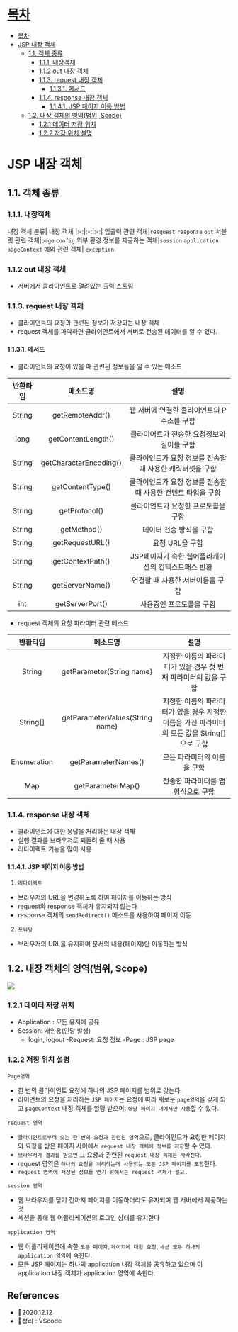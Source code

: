 # [목차](#목차)
- [목차](#목차)
- [JSP 내장 객체](#jsp-내장-객체)
  - [1.1. 객체 종류](#11-객체-종류)
    - [1.1.1. 내장객체](#111-내장객체)
    - [1.1.2 out 내장 객체](#112-out-내장-객체)
    - [1.1.3. request 내장 객체](#113-request-내장-객체)
      - [1.1.3.1. 메서드](#1131-메서드)
    - [1.1.4. response 내장 객체](#114-response-내장-객체)
      - [1.1.4.1. JSP 페이지 이동 방법](#1141-jsp-페이지-이동-방법)
  - [1.2. 내장 객체의 영역(범위, Scope)](#12-내장-객체의-영역범위-scope)
    - [1.2.1 데이터 저장 위치](#121-데이터-저장-위치)
    - [1.2.2 저장 위치 설명](#122-저장-위치-설명)

# JSP 내장 객체

## 1.1. 객체 종류

### 1.1.1. 내장객체
내장 객체 분류| 내장 객체
|:-:|:-:|:-:|
입출력 관련 객체|`resquest` `response` `out`
서블릿 관련 객체|`page` `config` 
외부 환경 정보를 제공하는 객체|`session` `application` `pageContext`
예외 관련 객체| `exception`

### 1.1.2 out 내장 객체
- 서버에서 클라이언트로 열려있는 출력 스트림

### 1.1.3. request 내장 객체
- 클라이언트의 요청과 관련된 정보가 저장되는 내장 객체
- request 객체를 파악하면 클라이언트에서 서버로 전송된 데이터를 알 수 있다.

#### 1.1.3.1. 메서드
- 클라이언트의 요청이 있을 때 관련된 정보들을 알 수 있는 메소드

반환타입| 메소드명| 설명
|:-:|:-:|:-:|
String| getRemoteAddr()| 웹 서버에 연결한 클라이언트의 P주소를 구함
long| getContentLength()| 클라이어트가 전송한 요청정보의 길이를 구함
String| getCharacterEncoding()| 클라이언트가 요청 정보를 전송할 때 사용한 캐릭터셋을 구함
String| getContentType()| 클라이언트가 요청 정보를 전송할 때 사용한 컨텐트 타입을 구함
String| getProtocol()| 클라이언트가 요청한 프로토콜을 구함
String| getMethod()| 데이터 전송 방식을 구함
String| getRequestURL()| 요청 URL을 구함
String| getContextPath()| JSP페이지가 속한 웹어플리케이션의 컨텍스트패스 반환
String| getServerName()| 연결할 때 사용한 서버이름을 구함
int| getServerPort()| 사용중인 프로토콜을 구함

- request 객체의 요청 파라미터 관련 메소드

반환타입| 메소드명| 설명
|:-:|:-:|:-:|
String| getParameter(String name)|지정한 이름의 파라미터가 있을 경우 첫 번째 파라미터의 값을 구함
String[]| getParameterValues(String name)|지정한 이름의 파라미터가 있을 경우 지정한 이름을 가진 파라미터의 모든 값을 String[]으로 구함
Enumeration|getParameterNames()| 모든 파라미터의 이름을 구함
Map| getParameterMap()| 전송한 파라미터를 맵 형식으로 구함

### 1.1.4. response 내장 객체
- 클라이언트에 대한 응답을 처리하는 내장 객체
- 실행 결과를 브라우저로 되돌려 줄 때 사용
- 리다이렉트 기능을 많이 사용

#### 1.1.4.1. JSP 페이지 이동 방법

1. `리다이렉트`
- 브라우저의 URL을 변경하도록 하여 페이지를 이동하는 방식
- request와 response 객체가 유지되지 않는다
- response 객체의 `sendRedirect()` 메소드를 사용하여 페이지 이동

2. `포워딩`
- 브라우저의 URL을 유지하며 문서의 내용(페이지)만 이동하는 방식


## 1.2. 내장 객체의 영역(범위, Scope)
![](https://images.velog.io/images/withcolinsong/post/f953cc32-b2c6-4837-94bb-b1c578c3ec6f/image.png)


### 1.2.1 데이터 저장 위치
- Application : 모든 유저에 공유
- Session: 개인용(인당 발생)
	- login, logout
-Request: 요청 정보
-Page : JSP page

### 1.2.2 저장 위치 설명

`Page영역`
- 한 번의 클라이언트 요청에 하나의 JSP 페이지를 범위로 갖는다.
- 라이언트의 요청을 처리하는 `JSP 페이지`는 요청에 따라 새로운 `page영역`을 갖게 되고 `pageContext` 내장 객체를 할당 받으며, `해당 페이지 내에서만 사용`할 수 있다.

`request 영역`
- `클라이언트로부터 오는 한 번의 요청과 관련된 영역`으로, 클라이언트가 요청한 페이지와 요청을 받은 페이지 사이에서 `request 내장 객체에 정보를 저장`할 수 있다. 
- `브라우저가 결과를 받으면` 그 요청과 관련된 `request 내장 객체는 사라진다`.
- request 영역은 `하나의 요청을 처리하는데 사용되는 모든 JSP 페이지를 포함`한다.
- `request 영역에 저장된 정보를 얻기 위해서는 request 객체가 필요.`

`session 영역`
- 웹 브라우저를 닫기 전까지 페이지를 이동하더라도 유지되며 웹 서버에서 제공하는 것
- 세션을 통해 웹 어플리케이션의 로그인 상태를 유지한다

`application 영역`
- 웹 어플리케이션에 속한 `모든 페이지`, `페이지에 대한 요청`, `세션 모두 하나의 application 영역`에 속한다. 
- 모든 JSP 페이지는 하나의 application 내장 객체를 공유하고 있으며 이 application 내장 객체가 application 영역에 속한다.


## References
- 🎈2020.12.12
- 🎈정리 : VScode
